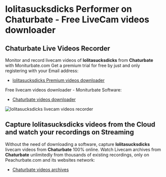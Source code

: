 # lolitasucksdicks Performer on Chaturbate - Free LiveCam videos downloader

## Chaturbate Live Videos Recorder

Monitor and record livecam videos of **lolitasucksdicks** from **Chaturbate** with Moniturbate.com
Get a premium trial for free by just and only registering with your Email address:
* [lolitasucksdicks Premium videos downloader](https://moniturbate.com/request-demo-licence-key.html)

Free livecam videos downloader - Moniturbate Software:
* [Chaturbate videos downloader](https://moniturbate.com/moniturbate-download-software.html)

![lolitasucksdicks livecam videos recorder](https://peachurnet.com/templates/moniturbate-software.png)


## Capture lolitasucksdicks videos from the Cloud and watch your recordings on Streaming

Without the need of downloading a software, capture **lolitasucksdicks** livecam videos from **Chaturbate** 100% online.
Watch Livecam archives from **Chaturbate** unlimitedly from thousands of existing recordings, only on Peachurbate.com and its websites network:
* [Chaturbate videos archives](https://peachurnet.com/)